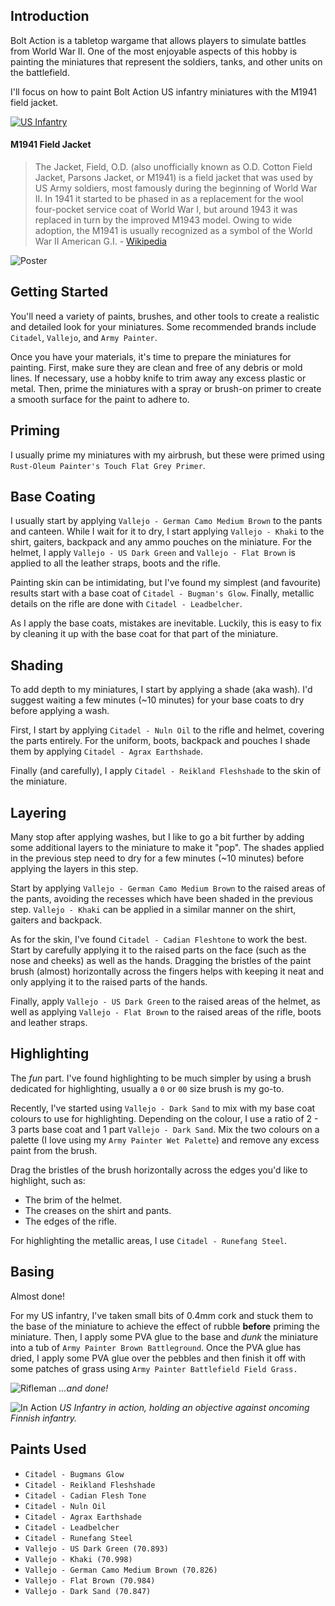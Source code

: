 ## Introduction

Bolt Action is a tabletop wargame that allows players to simulate battles from World War II.
One of the most enjoyable aspects of this hobby is painting the miniatures that represent the soldiers, tanks, and other units on the battlefield.

I'll focus on how to paint Bolt Action US infantry miniatures with the M1941 field jacket.

[![US Infantry](https://cdn.shopify.com/s/files/1/0309/8965/products/402013012-US-Infantry-_2018_-box-front.jpg?v=1627309847)](https://us.warlordgames.com/products/us-infantry-wwii-american-gis)

#### M1941 Field Jacket

> The Jacket, Field, O.D. (also unofficially known as O.D. Cotton Field Jacket, Parsons Jacket, or M1941) is a field jacket that was used by US Army soldiers, most famously during the beginning of World War II.
> In 1941 it started to be phased in as a replacement for the wool four-pocket service coat of World War I, but around 1943 it was replaced in turn by the improved M1943 model.
> Owing to wide adoption, the M1941 is usually recognized as a symbol of the World War II American G.I. - [Wikipedia](https://en.wikipedia.org/wiki/M1941_Field_Jacket)

![Poster](https://upload.wikimedia.org/wikipedia/commons/thumb/a/a5/%22WE_CLEAR_THE_WAY_-_ENGINEERS%22%2C_1941_-_1945.jpg/800px-%22WE_CLEAR_THE_WAY_-_ENGINEERS%22%2C_1941_-_1945.jpg)

## Getting Started

You'll need a variety of paints, brushes, and other tools to create a realistic and detailed look for your miniatures.
Some recommended brands include `Citadel`, `Vallejo`, and `Army Painter`.

Once you have your materials, it's time to prepare the miniatures for painting.
First, make sure they are clean and free of any debris or mold lines. If necessary, use a hobby knife to trim away any excess plastic or metal.
Then, prime the miniatures with a spray or brush-on primer to create a smooth surface for the paint to adhere to.

## Priming

I usually prime my miniatures with my airbrush, but these were primed using `Rust-Oleum Painter's Touch Flat Grey Primer`.

## Base Coating

I usually start by applying `Vallejo - German Camo Medium Brown` to the pants and canteen.
While I wait for it to dry, I start applying `Vallejo - Khaki` to the shirt, gaiters, backpack and any ammo pouches on the miniature.
For the helmet, I apply `Vallejo - US Dark Green` and `Vallejo - Flat Brown` is applied to all the leather straps, boots and the rifle.

Painting skin can be intimidating, but I've found my simplest (and favourite) results start with a base coat of `Citadel - Bugman's Glow`.
Finally, metallic details on the rifle are done with `Citadel - Leadbelcher`.

As I apply the base coats, mistakes are inevitable. Luckily, this is easy to fix by cleaning it up with the base coat for that part of the miniature.

## Shading

To add depth to my miniatures, I start by applying a shade (aka wash).
I'd suggest waiting a few minutes (~10 minutes) for your base coats to dry before applying a wash.

First, I start by applying `Citadel - Nuln Oil` to the rifle and helmet, covering the parts entirely.
For the uniform, boots, backpack and pouches I shade them by applying `Citadel - Agrax Earthshade`.

Finally (and carefully), I apply `Citadel - Reikland Fleshshade` to the skin of the miniature.

## Layering

Many stop after applying washes, but I like to go a bit further by adding some additional layers to the miniature to make it "pop".
The shades applied in the previous step need to dry for a few minutes (~10 minutes) before applying the layers in this step.

Start by applying `Vallejo - German Camo Medium Brown` to the raised areas of the pants, avoiding the recesses which have been shaded in the previous step.
`Vallejo - Khaki` can be applied in a similar manner on the shirt, gaiters and backpack.

As for the skin, I've found `Citadel - Cadian Fleshtone` to work the best.
Start by carefully applying it to the raised parts on the face (such as the nose and cheeks) as well as the hands.
Dragging the bristles of the paint brush (almost) horizontally across the fingers helps with keeping it neat and only applying it to the raised parts of the hands.

Finally, apply `Vallejo - US Dark Green` to the raised areas of the helmet, as well as applying `Vallejo - Flat Brown` to the raised areas of the rifle, boots and leather straps.

## Highlighting

The _fun_ part.
I've found highlighting to be much simpler by using a brush dedicated for highlighting, usually a `0` or `00` size brush is my go-to.

Recently, I've started using `Vallejo - Dark Sand` to mix with my base coat colours to use for highlighting.
Depending on the colour, I use a ratio of 2 - 3 parts base coat and 1 part `Vallejo - Dark Sand`.
Mix the two colours on a palette (I love using my `Army Painter Wet Palette`) and remove any excess paint from the brush.

Drag the bristles of the brush horizontally across the edges you'd like to highlight, such as:
- The brim of the helmet.
- The creases on the shirt and pants.
- The edges of the rifle.

For highlighting the metallic areas, I use `Citadel - Runefang Steel`.

## Basing

Almost done!

For my US infantry, I've taken small bits of 0.4mm cork and stuck them to the base of the miniature to achieve the effect of rubble **before** priming the miniature.
Then, I apply some PVA glue to the base and _dunk_ the miniature into a tub of `Army Painter Brown Battleground`.
Once the PVA glue has dried, I apply some PVA glue over the pebbles and then finish it off with some patches of grass using `Army Painter Battlefield Field Grass.`

![Rifleman](https://francoislaubscher-blog.s3.af-south-1.amazonaws.com/images/hobby/us-m1941/rifleman.jpg)
*...and done!*

![In Action](https://francoislaubscher-blog.s3.af-south-1.amazonaws.com/images/hobby/us-m1941/large.jpg)
*US Infantry in action, holding an objective against oncoming Finnish infantry.*

## Paints Used

- `Citadel - Bugmans Glow`
- `Citadel - Reikland Fleshshade`
- `Citadel - Cadian Flesh Tone`
- `Citadel - Nuln Oil`
- `Citadel - Agrax Earthshade`
- `Citadel - Leadbelcher`
- `Citadel - Runefang Steel`
- `Vallejo - US Dark Green (70.893)`
- `Vallejo - Khaki (70.998)`
- `Vallejo - German Camo Medium Brown (70.826)`
- `Vallejo - Flat Brown (70.984)`
- `Vallejo - Dark Sand (70.847)`